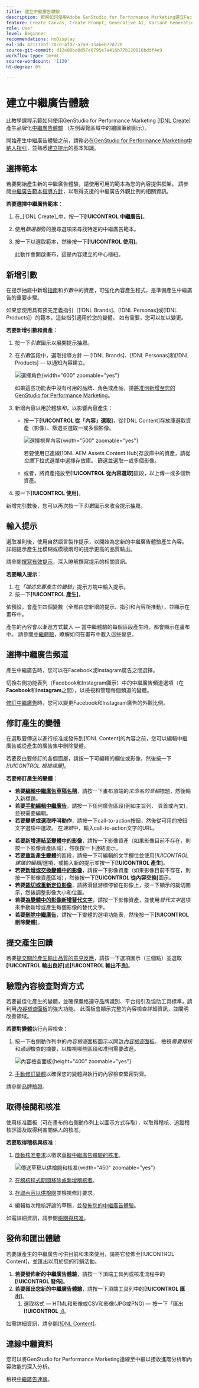 ```yaml
---
title: 建立中繼廣告體驗
description: 瞭解如何使用Adobe GenStudio for Performance Marketing建立Facebook或Instagram的品牌內中繼廣告體驗。
feature: Create Canvas, Create Prompt, Generative AI, Variant Generation, Content Generation
role: User
level: Beginner
recommendations: noDisplay
exl-id: 42111bbf-70cd-4fd2-a7a9-15abe072d720
source-git-commit: d12e00ba0d97e6795e7a416b77b120016bddf4e9
workflow-type: tm+mt
source-wordcount: '1130'
ht-degree: 0%

---
```


# 建立中繼廣告體驗

此教學課程示範如何使用GenStudio for Performance Marketing [[!DNL Create]](/help/user-guide/create/overview.md)產生品牌化[中繼廣告體驗](/help/user-guide/create/meta-experiences.md) （左側導覽區域中的繪圖筆刷圖示）。

開始產生中繼廣告體驗之前，請務必[在GenStudio for Performance Marketing中納入指引](/help/user-guide/guidelines/add-guidelines.md)，並熟悉[建立提示](/help/user-guide/effective-prompts.md)的基本知識。

## 選擇範本

若要開始產生新的中繼廣告體驗，請使用可用的範本為您的內容提供框架。 請參閱[中繼廣告範本指導方針](/help/user-guide/templates/meta-template.md)，以取得支援的中繼廣告外觀比例的相關資訊。

**若要選擇中繼廣告範本**：

1. 在&#x200B;_[!DNL Create]_中，按一下&#x200B;**[!UICONTROL 中繼廣告]**。
1. 使用&#x200B;_篩選器_&#x200B;旁的搜尋選項來尋找特定的中繼廣告範本。
1. 按一下以選取範本，然後按一下&#x200B;**[!UICONTROL 使用]**。

   此動作會開啟畫布，這是內容建立的中心樞紐。

## 新增引數

在提示抽屜中新增[指南](/help/user-guide/guidelines/overview.md)和&#x200B;_引數_&#x200B;中的資產，可強化內容產生程式，是準備產生中繼廣告的重要步驟。

如果您使用具有預先定義指引（[!DNL Brands]、[!DNL Personas]或[!DNL Products]）的範本，這些指引適用於您的變體。 如有需要，您可以加以變更。

**若要新增引數和資產**：

1. 按一下&#x200B;_引數_&#x200B;圖示以展開提示抽屜。
1. 在&#x200B;_引數_&#x200B;區段中，選取指導方針 — [!DNL Brands]、[!DNL Personas]和[!DNL Products] — 以通知內容建立。

   ![選擇角色](/help/assets/persona-select.png){width="600" zoomable="yes"}

   如果這些功能表中沒有可用的品牌、角色或產品，請[將准則新增至您的GenStudio for Performance Marketing](/help/user-guide/guidelines/add-guidelines.md)。

1. 新增內容以用於體驗&#x200B;*和*，以影響內容產生：
   * 按一下&#x200B;**[!UICONTROL 從「內容」選取]**，從[!DNL Content]存放庫選取資產（影像）、篩選並選取一或多個影像。

     ![選擇視覺內容](/help/assets/content-select-meta.png){width="500" zoomable="yes"}

     若要使用已連線[!DNL AEM Assets Content Hub]存放庫中的資產，請從&#x200B;_位置_&#x200B;下拉式選單中選擇存放庫。 篩選並選取一或多個影像。

   * 或者，將資產拖放至&#x200B;**[!UICONTROL 從內容選取]**&#x200B;區段，以上傳一或多個新資產。
1. 按一下&#x200B;**[!UICONTROL 使用]**。

新增完引數後，您可以再次按一下&#x200B;_引數_&#x200B;圖示來收合提示抽屜。

## 輸入提示

選取准則後，使用自然語言製作提示，以開始為您新的中繼廣告體驗產生內容。 詳細提示產生比模糊或模稜兩可的提示更高的品質輸出。

請參閱[撰寫有效提示](/help/user-guide/effective-prompts.md)，深入瞭解撰寫提示的相關資訊。

**若要輸入提示**：

1. 在&#x200B;_「描述您要產生的體驗」_&#x200B;提示方塊中輸入提示。
1. 按一下&#x200B;**[!UICONTROL 產生]**。

依預設，會產生四個變數（全部由您新增的提示、指引和內容所推動），並顯示在畫布中。

產生的內容會以漸進方式載入 — 當中繼體驗的每個區段產生時，都會顯示在畫布中。 請參閱[中繼體驗](/help/user-guide/create/meta-experiences.md#progressive-loading)，瞭解如何在畫布中載入這些變更。

## 選擇中繼廣告頻道

產生中繼廣告時，您可以在Facebook或Instagram廣告之間選擇。

切換右側功能表列（Facebook和Instagram圖示）中的中繼廣告頻道選項（在&#x200B;**Facebook**&#x200B;和&#x200B;**Instagram**&#x200B;之間），以檢視和管理每個頻道的變體。

[修訂中繼廣告](#revise-generated-variants)時，您可以變更Facebook和Instagram廣告的外觀比例。

## 修訂產生的變體

在選取要傳送以進行核准或發佈到[!DNL Content]的內容之前，您可以編輯中繼廣告或從產生的廣告集中刪除變體。

若要反白要修訂的各個圖層，請按一下可編輯的欄位或影像，然後按一下&#x200B;_[!UICONTROL 檢檢視層]_。

**若要修訂產生的變體**：

* **若要[編輯中繼廣告草稿名稱](/help/user-guide/create/manage-variants.md#change-draft-name)**，請按一下畫布頂端的&#x200B;_未命名的草稿_&#x200B;標題，然後輸入新標題。
* **若要[手動編輯中繼廣告](/help/user-guide/create/manage-variants.md#manually-edit-text)**，請按一下任何廣告區段(例如主旨列、
頁首或內文)，並視需要編輯。
* **若要變更或選取呼叫動作**，請按一下call-to-action按鈕，然後從可用的按鈕文字選項中選取。 在&#x200B;_連結_&#x200B;中，輸入call-to-action文字的URL。
<!-- **To [change or select the Call to action](/help/user-guide/create/manage-variants.md#revise-call-to-action)**, click the call-to-action button and select _[!UICONTROL Rephrase]_ or _[!UICONTROL Add link]_. -->
* **若要[新增連結至變體中的影像](/help/user-guide/create/manage-variants.md#add-image-link)**，請按一下影像資產（如果影像目前不存在，則按一下影像資產區域），然後按一下連結圖示。
* **若要[重新產生變體](/help/user-guide/create/manage-variants.md#re-generate-sections)**&#x200B;的區段，請按一下可編輯的文字欄位並使用&#x200B;_[!UICONTROL 建議的編輯]_&#x200B;選項，或輸入新的提示並按一下&#x200B;**[!UICONTROL 產生]**。
* **若要[新增或交換變體中的影像](/help/user-guide/create/manage-variants.md#swap-image)**，請按一下影像資產（如果影像目前不存在，則按一下影像資產區域），然後按一下&#x200B;**[!UICONTROL 從內容交換]**&#x200B;圖示。
* **若要[裁切或重新定位影像](/help/user-guide/create/manage-variants.md#crop-assets)**，請將滑鼠游標停留在影像上，按一下顯示的裁切圖示，然後調整影像大小和位置。
* **若要[為變體中的影像新增替代文字](/help/user-guide/create/manage-variants.md#add-alt-text-for-images)**，請按一下影像資產，並使用&#x200B;_替代文字_&#x200B;選項來手動新增或產生每個影像的替代文字。
* **若要[刪除中繼廣告](/help/user-guide/create/manage-variants.md#delete-variant)**，請按一下變體的選項功能表，然後按一下&#x200B;**[!UICONTROL 刪除變體]**。

## 提交產生回饋

若要[提交關於產生輸出品質的意見反應](/help/user-guide/create/manage-variants.md#generation-feedback)，請按一下選項圖示（三個點）並選取&#x200B;**[!UICONTROL 輸出良好]**&#x200B;或&#x200B;**[!UICONTROL 輸出不良]**。

## 驗證內容檢查對齊方式

若要最佳化產生的變體，並確保嚴格遵守品牌識別、平台指引及協助工具標準，請利用&#x200B;[_內容檢查_&#x200B;面板](/help/user-guide/guidelines/brand-validation.md#content-check-panel)的強大功能。 此面板會顯示完整的內容檢查詳細資訊，並闡明改善領域。

**若要對變體**&#x200B;執行內容檢查：

1. 按一下右側動作列中的&#x200B;_內容檢查_&#x200B;面板圖示以開啟&#x200B;[_內容檢查_&#x200B;面板](/help/user-guide/guidelines/brand-validation.md#content-check-panel)。 檢視&#x200B;*需要稽核*&#x200B;和&#x200B;*通過*&#x200B;檢查的摘要，以檢視哪些區段和准則需要改進。

   ![_內容檢查_&#x200B;面板](/help/assets/content-check-panel.png){height="400" zoomable="yes"}

1. [手動修訂變體](#revise-generated-variants)以確保您的變體與執行的內容檢查緊密對齊。

請參閱[品牌驗證](/help/user-guide/guidelines/brand-validation.md)。

## 取得檢閱和核准

使用核准面板（可在畫布的右側動作列上以圖示方式存取），以取得稽核、追蹤稽核評論及取得利害關係人的核准。

**若要取得稽核與核准**：

1. [啟動核准要求](/help/user-guide/approvals/request-review.md)以徵求[草擬中繼廣告體驗的核准](/help/user-guide/approvals/approve-content.md)。

   ![傳送草稿以供檢閱和核准](/help/assets/send-approval-meta.png){width="450" zoomable="yes"}

1. [在稽核程式期間移除或新增稽核者](/help/user-guide/approvals/review-and-edit.md#manage-approvals)。
1. [存取內容以供檢閱](/help/user-guide/approvals/review-and-edit.md#access-content-for-review)並檢視修訂要求。
1. 編輯每次稽核評論的草稿，並[發佈您的中繼廣告體驗](#publish-and-export-experience)。

如需詳細資訊，請參閱[檢閱與核准](/help/user-guide/approvals/overview.md)。

## 發佈和匯出體驗

若要讓產生的中繼廣告可供目前和未來使用，請將它發佈至[!UICONTROL Content]，並匯出以用於您的行銷活動。

1. **若要發佈新的中繼廣告體驗**，請按一下頂端工具列或核准流程中的&#x200B;**[!UICONTROL 發佈]**。
1. **若要匯出您新的中繼廣告體驗**，請按一下頂端工具列中的&#x200B;**[!UICONTROL 匯出]**。
   1. 選取格式 — HTML和影像或CSV和影像(JPG或PNG) — 按一下「匯出&#x200B;**[!UICONTROL 」]**。

如需詳細資訊，請參閱[[!DNL Content]](/help/user-guide/content/overview.md#search-and-find-approved-content)。

## 連線中繼資料

您可以將GenStudio for Performance Marketing連線至中繼以接收進階分析和內容效能的深入分析。

檢視[中繼廣告連線](/help/user-guide/connectors/meta-ads.md)。
